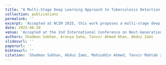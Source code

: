 ```yaml
---
title: "A Multi-Stage Deep Learning Approach to Tuberculosis Detection with Explainable Insights"
collection: publications
permalink: ''
excerpt: 'Accepted at NCIM 2025, this work proposes a multi-stage deep learning pipeline for automated tuberculosis detection, integrating explainable AI to enhance clinical trust.'
date: 2025-06-28
venue: 'Accepted at the 2nd International Conference on Next-Generation Computing, IoT and Machine Learning (NCIM 2025), DUET, Gazipur, Bangladesh'
authors: Shadman Sobhan, Aranya Saha, Tanvir Ahmed Khan, Abduz Zami
slidesurl: ''
paperurl: ''
bibtexurl: ''
citation: 'Shadman Sobhan, Abduz Zami, Mohiuddin Ahmed, Tanvir Mahtab Zihan, Tanvir Ahmed Khan, Aranya Saha. (2025). <i>A Multi-Stage Deep Learning Approach to Tuberculosis Detection with Explainable Insights</i>. Accepted at NCIM 2025.'
---
```

